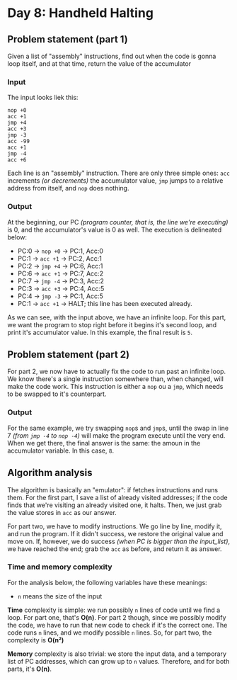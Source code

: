 # Day 8: Handheld Halting

## Problem statement (part 1)

Given a list of "assembly" instructions, find out when the code is gonna loop itself, and at that time, return the value of the accumulator

### Input

The input looks liek this:

```
nop +0
acc +1
jmp +4
acc +3
jmp -3
acc -99
acc +1
jmp -4
acc +6
```

Each line is an "assembly" instruction. There are only three simple ones: `acc` increments *(or decrements)* the accumulator value, `jmp` jumps to a relative address from itself, and `nop` does nothing.

### Output

At the beginning, our PC *(program counter, that is, the line we're executing)* is 0, and the accumulator's value is 0 as well. The execution is delineated below:

- PC:0 -> `nop +0` -> PC:1, Acc:0
- PC:1 -> `acc +1` -> PC:2, Acc:1
- PC:2 -> `jmp +4` -> PC:6, Acc:1
- PC:6 -> `acc +1` -> PC:7, Acc:2
- PC:7 -> `jmp -4` -> PC:3, Acc:2
- PC:3 -> `acc +3` -> PC:4, Acc:5
- PC:4 -> `jmp -3` -> PC:1, Acc:5
- PC:1 -> `acc +1` -> HALT; this line has been executed already.

As we can see, with the input above, we have an infinite loop. For this part, we want the program to stop right before it begins it's second loop, and print it's accumulator value. In this example, the final result is `5`.

## Problem statement (part 2)

For part 2, we now have to actually fix the code to run past an infinite loop. We know there's a single instruction somewhere than, when changed, will make the code work. This instruction is either a `nop` ou a `jmp`, which needs to be swapped to it's counterpart.

### Output

For the same example, we try swapping `nop`s and `jmp`s, until the swap in line 7 *(from `jmp -4` to `nop -4`)* will make the program execute until the very end. When we get there, the final answer is the same: the amoun in the accumulator variable. In this case, `8`.

## Algorithm analysis

The algorithm is basically an "emulator": if fetches instructions and runs them. For the first part, I save a list of already visited addresses; if the code finds that we're visiting an already visited one, it halts. Then, we just grab the value stores in `acc` as our answer.

For part two, we have to modify instructions. We go line by line, modify it, and run the program. If it didn't success, we restore the original value and move on. If, however, we do success *(when PC is bigger than the input_list)*, we have reached the end; grab the `acc` as before, and return it as answer.

### Time and memory complexity

For the analysis below, the following variables have these meanings:

- `n` means the size of the input

**Time** complexity is simple: we run possibly `n` lines of code until we find a loop. For part one, that's **O(n)**. For part 2 though, since we possibly modify the code, we have to run that new code to check if it's the correct one. The code runs `n` lines, and we modify possible `n` lines. So, for part two, the complexity is **O(n²)**

**Memory** complexity is also trivial: we store the input data, and a temporary list of PC addresses, which can grow up to `n` values. Therefore, and for both parts, it's **O(n)**.